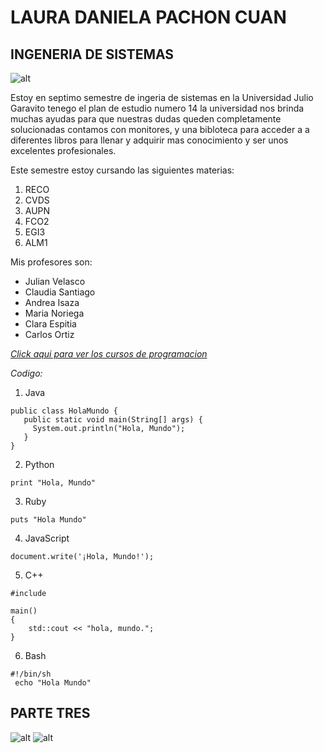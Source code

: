 # **LAURA DANIELA PACHON CUAN** 
## **INGENERIA DE SISTEMAS**
![alt](https://www.afadeco.org.co/var/afdc/storage/images/media/images/logo_escingieneria/5333-1-esl-CO/Logo_EscIngieneria.jpg)


Estoy en septimo semestre de ingeria de sistemas en la Universidad Julio Garavito tenego el plan de estudio numero 14 la universidad nos brinda muchas ayudas para que nuestras dudas queden completamente solucionadas contamos con monitores, y una bibloteca para acceder a a diferentes libros para llenar y adquirir mas conocimiento y ser unos excelentes profesionales.

Este semestre estoy cursando las siguientes materias:

1. RECO
2. CVDS
3. AUPN
4. FCO2
5. EGI3
6. ALM1

Mis profesores son: 

* Julian Velasco
* Claudia Santiago
* Andrea Isaza
* Maria Noriega
* Clara Espitia
* Carlos Ortiz

[*Click aqui para ver los cursos de programacion*](https://www.udemy.com/?utm_source=adwords-intl&utm_medium=udemyads&utm_campaign=INTL-AW-PROS-Generic-Edu-Exact-SP-SPA_._ci__._sl_SPA_._vi__._sd__._la_SP_._&utm_content=deal4584&utm_term=_._ag_54276952543_._ad_344816631982_._kw_curso%20de%20programacion_._de_c_._dm__._pl__._ti_kwd-941531201_._li_1029433_._pd__._&matchtype=e&gclid=CjwKCAiAr6-ABhAfEiwADO4sfeIKkjRfKh36hrOjkVQh67SzEW7TsqqkOwqirLqUOrmqIkK_9Q4w9BoCWh0QAvD_BwE)

*Codigo:*
1. Java

```
public class HolaMundo {
   public static void main(String[] args) {
     System.out.println("Hola, Mundo");
   }
}
```
2. Python

```print "Hola, Mundo"```

3. Ruby

```puts "Hola Mundo"```

4. JavaScript

```document.write('¡Hola, Mundo!');```

5. C++

```
#include 

main()
{
	std::cout << "hola, mundo.";
}
```

6. Bash

```
#!/bin/sh
 echo "Hola Mundo"
 ```

## PARTE TRES 
![alt](prueba1.png)
![alt](prueba2.png)

